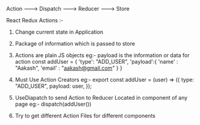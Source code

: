 Action ---> Dispatch ---> Reducer ---> Store 

React Redux Actions :-

1. Change current state in Application
2. Package of information which is passed to store
3. Actions are plain JS objects
   eg:- 
   payload is the information or data for action
   const addUser = {
        'type': "ADD_USER", 
        'payload':{
            'name' : "Aakash",
            'email' : "aakash@gmail.com"
        }
    }

4. Must Use Action Creators
    eg:-
    export const addUser = (user) => ({
        type: "ADD_USER",
        payload: user,
    });

5. UseDiapatch to send Action to Reducer 
    Located in component of any page
    eg:-
        dispatch(addUser())

6. Try to get different Action Files for different components
